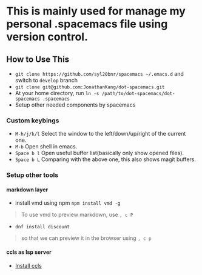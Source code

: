 # This is mainly used for manage my personal .spacemacs file using version control.

## How to Use This

- `git clone https://github.com/syl20bnr/spacemacs ~/.emacs.d` and switch to `develop` branch
- `git clone git@github.com:JonathanKang/dot-spacemacs.git`
- At your home directory, run `ln -s /path/to/dot-spacemacs/dot-spacemacs .spacemacs`
- Setup other needed components by spacemacs

### Custom keybings

- `M-h/j/k/l` Select the window to the left/down/up/right of the current one.
- `M-b` Open shell in emacs.
- `Space b l` Open useful buffer list(basically only show opened files).
- `Space b L` Comparing with the above one, this also shows magit buffers.

### Setup other tools
#### markdown layer
- install vmd using npm `npm install vmd -g`
> To use vmd to preview markdown, use `, c P`
- `dnf install discount`
> so that we can preview it in the browser using `, c p`

#### ccls as lsp server
- [Install ccls](https://github.com/MaskRay/ccls/wiki/Getting-started)
